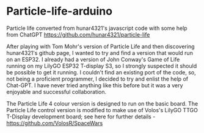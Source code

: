 # Particle-life-arduino
Particle life converted from hunar4321's javascript code with some help from ChatGPT
https://github.com/hunar4321/particle-life

After playing with Tom Mohr's version of Particle Life and then discovering hunar4321's github page, 
I wanted to try and find a version that would run on an ESP32.
I already had a version of John Conway's Game of Life running on my LilyGO ESP32 T-display S3, 
so I strongly suspected it should be possible to get it running. I couldn't find an existing port 
of the code, so, not being a proficient programmer, I decided to try and enlist the help of Chat-GPT.
I have never tried anything like this before but it was a very enjoyable and successful collaboration.

The Particle Life 4 colour version is designed to run on the basic board.
The Particle Life control version is modified to make use of Volos's LilyGO TTGO T-Display development board; 
see here for further details - https://github.com/VolosR/SpaceWars
